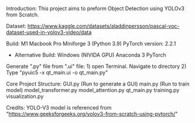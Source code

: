 Introduction:
	This project aims to preform Object Detection using YOLOv3 from Scratch.



Dataset: 
	https://www.kaggle.com/datasets/aladdinpersson/pascal-voc-dataset-used-in-yolov3-video/data


Build: 
	M1 Macbook Pro
	Miniforge 3 (Python 3.9)
	PyTorch version: 2.2.1

* Alternative Build:
	Windows (NIVIDA GPU)
	Anaconda 3
	PyTorch



Generate ".py" file from ".ui" file:
	1) open Terminal. Navigate to directory
	2) Type "pyuic5 -x qt_main.ui -o qt_main.py"



Core Project Structure:
	GUI.py (Run to generate a GUI)
	main.py (Run to train model)
	model_transformer.py
	model_attention.py
	qt_main.py
	training.py
	visualization.py


Credits:
	YOLO-V3 model is referenced from "https://www.geeksforgeeks.org/yolov3-from-scratch-using-pytorch/"
	